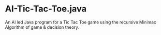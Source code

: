 # AI-Tic-Tac-Toe.java
An AI led Java program for a Tic Tac Toe game using the recursive Minimax Algorithm of game &amp; decision theory.

